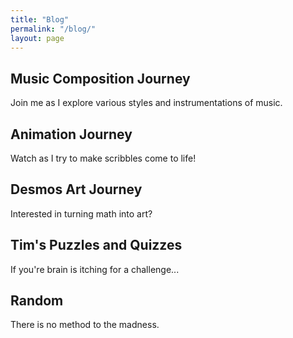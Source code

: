 ```yaml
---
title: "Blog"
permalink: "/blog/"
layout: page
---
```


## Music Composition Journey

Join me as I explore various styles and instrumentations of music. 

## Animation Journey

Watch as I try to make scribbles come to life!

## Desmos Art Journey

Interested in turning math into art?

## Tim's Puzzles and Quizzes

If you're brain is itching for a challenge...

## Random

There is no method to the madness.
